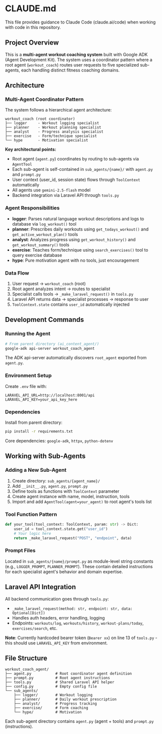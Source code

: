 # CLAUDE.md

This file provides guidance to Claude Code (claude.ai/code) when working with code in this repository.

## Project Overview

This is a **multi-agent workout coaching system** built with Google ADK (Agent Development Kit). The system uses a coordinator pattern where a root agent (`workout_coach`) routes user requests to five specialized sub-agents, each handling distinct fitness coaching domains.

## Architecture

### Multi-Agent Coordinator Pattern

The system follows a hierarchical agent architecture:

```
workout_coach (root coordinator)
├── logger     - Workout logging specialist
├── planner    - Workout planning specialist
├── analyst    - Progress analysis specialist
├── exercise   - Form/technique specialist
└── hype       - Motivation specialist
```

**Key architectural points:**
- Root agent (`agent.py`) coordinates by routing to sub-agents via `AgentTool`
- Each sub-agent is self-contained in `sub_agents/{name}/` with `agent.py` and `prompt.py`
- User context (user_id, session state) flows through `ToolContext` automatically
- All agents use `gemini-2.5-flash` model
- Backend integration via Laravel API through `tools.py`

### Agent Responsibilities

- **logger**: Parses natural language workout descriptions and logs to database via `log_workout()` tool
- **planner**: Prescribes daily workouts using `get_todays_workout()` and `get_active_workout_plan()` tools
- **analyst**: Analyzes progress using `get_workout_history()` and `get_workout_summary()` tools
- **exercise**: Teaches form/technique using `search_exercises()` tool to query exercise database
- **hype**: Pure motivation agent with no tools, just encouragement

### Data Flow

1. User request → `workout_coach` (root)
2. Root agent analyzes intent → routes to specialist
3. Specialist calls tools → `_make_laravel_request()` in `tools.py`
4. Laravel API returns data → specialist processes → response to user
5. `ToolContext.state` contains `user_id` automatically injected

## Development Commands

### Running the Agent

```bash
# From parent directory (ai_content_agent/)
google-adk api-server workout_coach_agent
```

The ADK api-server automatically discovers `root_agent` exported from `agent.py`.

### Environment Setup

Create `.env` file with:
```
LARAVEL_API_URL=http://localhost:8001/api
LARAVEL_API_KEY=your_api_key_here
```

### Dependencies

Install from parent directory:
```bash
pip install -r requirements.txt
```

Core dependencies: `google-adk`, `httpx`, `python-dotenv`

## Working with Sub-Agents

### Adding a New Sub-Agent

1. Create directory: `sub_agents/{agent_name}/`
2. Add `__init__.py`, `agent.py`, `prompt.py`
3. Define tools as functions with `ToolContext` parameter
4. Create agent instance with name, model, instruction, tools
5. Import and add `AgentTool(agent=your_agent)` to root agent's tools list

### Tool Function Pattern

```python
def your_tool(tool_context: ToolContext, param: str) -> Dict:
    user_id = tool_context.state.get("user_id")
    # Your logic here
    return _make_laravel_request("POST", "endpoint", data)
```

### Prompt Files

Located in `sub_agents/{name}/prompt.py` as module-level string constants (e.g., `LOGGER_PROMPT`, `PLANNER_PROMPT`). These contain detailed instructions for each specialist agent's behavior and domain expertise.

## Laravel API Integration

All backend communication goes through `tools.py`:
- `_make_laravel_request(method: str, endpoint: str, data: Optional[Dict])`
- Handles auth headers, error handling, logging
- Endpoints: `workouts/log`, `workouts/history`, `workout-plans/today`, `exercises/search`, etc.

**Note**: Currently hardcoded bearer token (`Bearer xx`) on line 13 of `tools.py` - this should use `LARAVEL_API_KEY` from environment.

## File Structure

```
workout_coach_agent/
├── agent.py           # Root coordinator agent definition
├── prompt.py          # Root agent instructions
├── tools.py           # Shared Laravel API helper
├── config.py          # Empty config file
└── sub_agents/
    ├── logger/        # Workout logging
    ├── planner/       # Daily workout prescription
    ├── analyst/       # Progress tracking
    ├── exercise/      # Form coaching
    └── hype/          # Motivation
```

Each sub-agent directory contains `agent.py` (agent + tools) and `prompt.py` (instructions).
